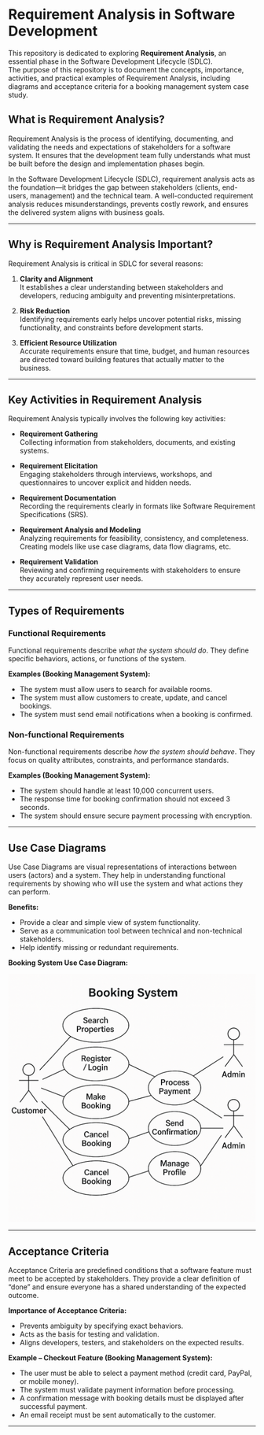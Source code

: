 ﻿# Requirement Analysis in Software Development

This repository is dedicated to exploring **Requirement Analysis**, an essential phase in the Software Development Lifecycle (SDLC).  
The purpose of this repository is to document the concepts, importance, activities, and practical examples of Requirement Analysis, including diagrams and acceptance criteria for a booking management system case study.


## What is Requirement Analysis?
Requirement Analysis is the process of identifying, documenting, and validating the needs and expectations of stakeholders for a software system. It ensures that the development team fully understands what must be built before the design and implementation phases begin.  

In the Software Development Lifecycle (SDLC), requirement analysis acts as the foundation—it bridges the gap between stakeholders (clients, end-users, management) and the technical team. A well-conducted requirement analysis reduces misunderstandings, prevents costly rework, and ensures the delivered system aligns with business goals.  

---

## Why is Requirement Analysis Important?
Requirement Analysis is critical in SDLC for several reasons:

1. **Clarity and Alignment**  
   It establishes a clear understanding between stakeholders and developers, reducing ambiguity and preventing misinterpretations.  

2. **Risk Reduction**  
   Identifying requirements early helps uncover potential risks, missing functionality, and constraints before development starts.  

3. **Efficient Resource Utilization**  
   Accurate requirements ensure that time, budget, and human resources are directed toward building features that actually matter to the business.  

---

## Key Activities in Requirement Analysis
Requirement Analysis typically involves the following key activities:

- **Requirement Gathering**  
  Collecting information from stakeholders, documents, and existing systems.  

- **Requirement Elicitation**  
  Engaging stakeholders through interviews, workshops, and questionnaires to uncover explicit and hidden needs.  

- **Requirement Documentation**  
  Recording the requirements clearly in formats like Software Requirement Specifications (SRS).  

- **Requirement Analysis and Modeling**  
  Analyzing requirements for feasibility, consistency, and completeness. Creating models like use case diagrams, data flow diagrams, etc.  

- **Requirement Validation**  
  Reviewing and confirming requirements with stakeholders to ensure they accurately represent user needs.  

---

## Types of Requirements

### Functional Requirements
Functional requirements describe *what the system should do*. They define specific behaviors, actions, or functions of the system.  

**Examples (Booking Management System):**
- The system must allow users to search for available rooms.  
- The system must allow customers to create, update, and cancel bookings.  
- The system must send email notifications when a booking is confirmed.  

### Non-functional Requirements
Non-functional requirements describe *how the system should behave*. They focus on quality attributes, constraints, and performance standards.  

**Examples (Booking Management System):**
- The system should handle at least 10,000 concurrent users.  
- The response time for booking confirmation should not exceed 3 seconds.  
- The system should ensure secure payment processing with encryption.  

---

## Use Case Diagrams
Use Case Diagrams are visual representations of interactions between users (actors) and a system. They help in understanding functional requirements by showing who will use the system and what actions they can perform.  

**Benefits:**
- Provide a clear and simple view of system functionality.  
- Serve as a communication tool between technical and non-technical stakeholders.  
- Help identify missing or redundant requirements.  

**Booking System Use Case Diagram:**  

![Use Case Diagram](./assets/alx-booking-uc.png)
 

---

## Acceptance Criteria
Acceptance Criteria are predefined conditions that a software feature must meet to be accepted by stakeholders. They provide a clear definition of “done” and ensure everyone has a shared understanding of the expected outcome.  

**Importance of Acceptance Criteria:**
- Prevents ambiguity by specifying exact behaviors.  
- Acts as the basis for testing and validation.  
- Aligns developers, testers, and stakeholders on the expected results.  

**Example – Checkout Feature (Booking Management System):**
- The user must be able to select a payment method (credit card, PayPal, or mobile money).  
- The system must validate payment information before processing.  
- A confirmation message with booking details must be displayed after successful payment.  
- An email receipt must be sent automatically to the customer.  

---

